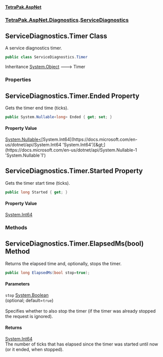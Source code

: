 #### [TetraPak.AspNet](index.md 'index')
### [TetraPak.AspNet.Diagnostics](TetraPak_AspNet_Diagnostics.md 'TetraPak.AspNet.Diagnostics').[ServiceDiagnostics](TetraPak_AspNet_Diagnostics_ServiceDiagnostics.md 'TetraPak.AspNet.Diagnostics.ServiceDiagnostics')
## ServiceDiagnostics.Timer Class
A service diagnostics timer.  
```csharp
public class ServiceDiagnostics.Timer
```

Inheritance [System.Object](https://docs.microsoft.com/en-us/dotnet/api/System.Object 'System.Object') &#129106; Timer  
### Properties
<a name='TetraPak_AspNet_Diagnostics_ServiceDiagnostics_Timer_Ended'></a>
## ServiceDiagnostics.Timer.Ended Property
Gets the timer end time (ticks).  
```csharp
public System.Nullable<long> Ended { get; set; }
```
#### Property Value
[System.Nullable&lt;](https://docs.microsoft.com/en-us/dotnet/api/System.Nullable-1 'System.Nullable`1')[System.Int64](https://docs.microsoft.com/en-us/dotnet/api/System.Int64 'System.Int64')[&gt;](https://docs.microsoft.com/en-us/dotnet/api/System.Nullable-1 'System.Nullable`1')
  
<a name='TetraPak_AspNet_Diagnostics_ServiceDiagnostics_Timer_Started'></a>
## ServiceDiagnostics.Timer.Started Property
Gets the timer start time (ticks).  
```csharp
public long Started { get; }
```
#### Property Value
[System.Int64](https://docs.microsoft.com/en-us/dotnet/api/System.Int64 'System.Int64')
  
### Methods
<a name='TetraPak_AspNet_Diagnostics_ServiceDiagnostics_Timer_ElapsedMs(bool)'></a>
## ServiceDiagnostics.Timer.ElapsedMs(bool) Method
Returns the elapsed time and, optionally, stops the timer.   
```csharp
public long ElapsedMs(bool stop=true);
```
#### Parameters
<a name='TetraPak_AspNet_Diagnostics_ServiceDiagnostics_Timer_ElapsedMs(bool)_stop'></a>
`stop` [System.Boolean](https://docs.microsoft.com/en-us/dotnet/api/System.Boolean 'System.Boolean')  
(optional; default=`true`)<br/>  
Specifies whether to also stop the timer (if the timer was already stopped the request is ignored).  
  
#### Returns
[System.Int64](https://docs.microsoft.com/en-us/dotnet/api/System.Int64 'System.Int64')  
The number of ticks that has elapsed since the timer was started until now (or it ended, when stopped).  
  

